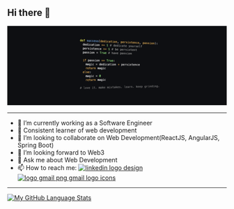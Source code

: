 ## Hi there 👋
<p>
<img src="https://github.com/Shivam033/Shivam033/blob/main/Code.png" alt="Code">
  <hr>
</p>

- 🔭 I’m currently working as a Software Engineer
- 🌱 Consistent learner of web development
- 👯 I’m looking to collaborate on Web Development(ReactJS, AngularJS, Spring Boot)
- 🤔 I’m looking forward to Web3
- 💬 Ask me about Web Development
- 📫 How to reach me: <a href="https://www.linkedin.com/in/shivam-engineer/" title="LinkedIn" target="_blank"><img src="https://www.freepnglogos.com/uploads/linkedin-symbol-logo-22.png" width="20" alt="linkedin logo design" /></a> <a href="https://mail.google.com/mail/?view=cm&fs=1&to=shivvam029@gmail.com" title="Image from freepnglogos.com"><img src="https://www.freepnglogos.com/uploads/logo-gmail-png/logo-gmail-png-gmail-logo-icons-2.png" width="20" alt="logo gmail png gmail logo icons" /></a>
-------
[![My GitHub Language Stats](https://github-readme-stats.vercel.app/api/top-langs/?username=Shivam033&langs_count=5&theme=tokyonight)]()
